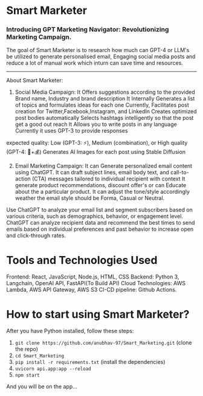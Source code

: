 # Smart Marketer
### Introducing GPT Marketing Navigator: Revolutionizing Marketing Campaign.

The goal of Smart Marketer is to research how much can GPT-4 or LLM's be utilized to generate personalised email, Engaging social media posts and reduce a lot of manual work which inturn can save time and resources.

---
About Smart Marketer:

1. Social Media Campaign: 
It Offers suggestions according to the provided Brand name, Industry and brand description
It Internally Generates a list of topics and formulates ideas for each one
Currently, Facilitates post creation for Twitter,Facebook,Instagram, and LinkedIn
Creates optimized post bodies automatically
Selects hashtags intelligently so that the post get a good out reach
It Allows you to write posts in any language
Currently it uses GPT-3 to provide responses

expected quality: Low (GPT-3: ⚡️), Medium (combination), or High quality (GPT-4: 🐢+💰)
Generates AI Images for each post using Stable Diffusion


2. Email Marketing Campaign: 
It can Generate personalized email content using ChatGPT.
It can draft subject lines, email body text, and call-to-action (CTA) messages tailored to individual recipient with context
It generate product recommendations, discount offer's or can Educate about the a particular product.
It can adjust the tone/style accordingly weather the email style should be Forma, Casual or Neutral.


Use ChatGPT to analyze your email list and segment subscribers based on various criteria, such as demographics, behavior, or engagement level.
ChatGPT can analyze recipient data and recommend the best times to send emails based on individual preferences and past behavior to increase open and click-through rates.


# Tools and Technologies Used

Frontend: React, JavaScript, Node.js, HTML, CSS
Backend: Python 3, Langchain, OpenAI API, FastAPI(To Build API)
Cloud Technologies: AWS Lambda, AWS API Gateway, AWS S3
CI-CD pipeline: Github Actions.

# How to start using Smart Marketer?
After you have Python installed, follow these steps:
1. `git clone https://github.com/anubhav-97/Smart_Marketing.git` (clone the repo)
2. `cd Smart_Marketing`
3. `pip install -r requirements.txt` (install the dependencies)
4. `uvicorn api.app:app --reload`
5. `npm start` 

And you will be on the app...



